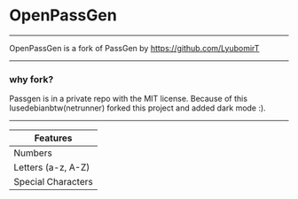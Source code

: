 # OpenPassGen
----------------------------------
OpenPassGen is a fork of PassGen by https://github.com/LyubomirT

-----------------
### why fork? 
Passgen is in a private repo with the MIT license. Because of this Iusedebianbtw(netrunner) forked this project and added dark mode :).

-----------------

|  Features  |
| ------- |
| Numbers |
|   Letters (a-z, A-Z)  |
| Special Characters |
